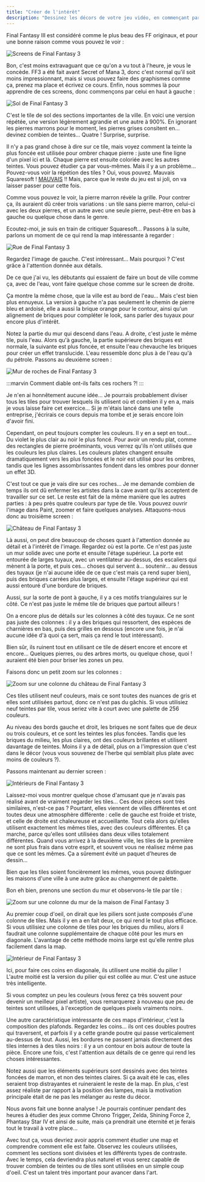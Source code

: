 ```yaml
---
title: "Créer de l'intérêt"
description: "Dessinez les décors de votre jeu vidéo, en commençant par un premier tile d'herbe, jusqu'à vous familiariser avec les textures, l'ombrage et le dithering."
---
```


Final Fantasy III est considéré comme le plus beau des FF originaux, et pour une bonne raison comme vous pouvez le voir :

![Screens de Final Fantasy 3](./ff3-quatre-screens.png)

Bon, c'est moins extravaguant que ce qu'on a vu tout à l'heure, je vous le concède. FF3 a été fait avant Secret of Mana 3, donc c'est normal qu'il soit moins impressionnant, mais si vous pouvez faire des graphismes comme ça, prenez ma place et écrivez ce cours. Enfin, nous sommes là pour apprendre de ces screens, donc commençons par celui en haut à gauche : 

![Sol de Final Fantasy 3](./ff3-sol.png)

C'est le tile de sol des sections importantes de la ville. En voici une version répétée, une version légèrement agrandie et une autre à 900%. En ignorant les pierres marrons pour le moment, les pierres grises consitent en... devinez combien de teintes... Quatre ! Surprise, surprise.

Il n'y a pas grand chose à dire sur ce tile, mais voyez comment la teinte la plus foncée est utilisée pour ombrer chaque pierre : juste une fine ligne d'un pixel ici et là. Chaque pierre est ensuite coloriée avec les autres teintes. Vous pouvez étudier ça par vous-mêmes. Mais il y a un problème... Pouvez-vous voir la répétion des tiles ? Oui, vous pouvez. Mauvais Squaresoft ! [MAUVAIS](https://www.youtube.com/watch?v=rGSVCdi4-L0) !! Mais, parce que le reste du jeu est si joli, on va laisser passer pour cette fois. 

Comme vous pouvez le voir, la pierre marron révèle la grille. Pour contrer ça, ils auraient dû créer trois variations : un tile sans pierre marron, celui-ci avec les deux pierres, et un autre avec une seule pierre, peut-être en bas à gauche ou quelque chose dans le genre. 

Ecoutez-moi, je suis en train de critiquer Squaresoft... Passons à la suite, parlons un moment de ce qui rend la map intéressante à regarder :

![Rue de Final Fantasy 3](./ff3-rue.png)

Regardez l'image de gauche. C'est intéressant... Mais pourquoi ? C'est grâce à l'attention donnée aux détails.

De ce que j'ai vu, les débutants qui essaient de faire un bout de ville comme ça, avec de l'eau, vont faire quelque chose comme sur le screen de droite.

Ça montre la même chose, que la ville est au bord de l'eau... Mais c'est bien plus ennuyeux. La version à gauche n'a pas seulement le chemin de pierre bleu et ardoisé, elle a aussi la brique orange pour le contour, ainsi qu'un alignement de briques pour compléter le look, sans parler des tuyaux pour encore plus d'intérêt.

Notez la partie du mur qui descend dans l'eau. A droite, c'est juste le même tile, puis l'eau. Alors qu'à gauche, la partie supérieure des briques est normale, la suivante est plus foncée, et ensuite l'eau chevauche les briques pour créer un effet translucide. L'eau ressemble donc plus à de l'eau qu'à du pétrole. Passons au deuxième screen : 

![Mur de roches de Final Fantasy 3](./ff3-rochers.png)

:::marvin
Comment diable ont-ils faits ces rochers ?!
:::

Je n'en ai honnêtement aucune idée... Je pourrais probablement diviser tous les tiles pour trouver lesquels ils utilisent où et combien il y en a, mais je vous laisse faire cet exercice... Si je m'étais lancé dans une telle entreprise, j'écrirais ce cours depuis ma tombe et je serais encore loin d'avoir fini.

Cependant, on peut toujours compter les couleurs. Il y en a sept en tout... Du violet le plus clair au noir le plus foncé. Pour avoir un rendu plat, comme des rectangles de pierre proéminants, vous verrez qu'ils n'ont utilisés que les couleurs les plus claires. Les couleurs plates changent ensuite dramatiquement vers les plus foncées et le noir est utilisé pour les ombres, tandis que les lignes assombrissantes fondent dans les ombres pour donner un effet 3D.

C'est tout ce que je vais dire sur ces roches... Je me demande combien de temps ils ont dû enfermer les artistes dans la cave avant qu'ils acceptent de travailler sur ce set. Le reste est fait de la même manière que les autres parties : à peu près quatre couleurs par type de tile. Vous pouvez ouvrir l'image dans Paint, zoomer et faire quelques analyses. Attaquons-nous donc au troisième screen :

![Château de Final Fantasy 3](./ff3-chateau.png)

Là aussi, on peut dire beaucoup de choses quant à l'attention donnée au détail et à l'intérêt de l'image. Regardez où est la porte. Ce n'est pas juste un mur solide avec une porte et ensuite l'étage supérieur. La porte est entourée de larges tuyaux, avec un ventilateur au-dessus, des escaliers qui mènent à la porte, et puis ces... choses qui servent à... soutenir... au dessus des tuyaux (je n'ai aucune idée de ce que c'est mais ça rend super bien), puis des briques carrées plus larges, et ensuite l'étage supérieur qui est aussi entouré d'une bordure de briques.

Aussi, sur la sorte de pont à gauche, il y a ces motifs triangulaires sur le côté. Ce n'est pas juste le même tile de briques que partout ailleurs !

On a encore plus de détails sur les colonnes à côté des tuyaux. Ce ne sont pas juste des colonnes : il y a des briques qui ressortent, des espèces de charnières en bas, puis des grilles en dessous (encore une fois, je n'ai aucune idée d'à quoi ça sert, mais ça rend le tout intéressant). 

Bien sûr, ils ruinent tout en utilisant ce tile de désert encore et encore et encore... Quelques pierres, ou des arbres morts, ou quelque chose, quoi ! auraient été bien pour briser les zones un peu.

Faisons donc un petit zoom sur les colonnes : 

![Zoom sur une colonne du château de Final Fantasy 3](./ff3-briques.png)

Ces tiles utilisent neuf couleurs, mais ce sont toutes des nuances de gris et elles sont utilisées partout, donc ce n'est pas du gâchis. Si vous utilisiez neuf teintes par tile, vous seriez vite à court avec une palette de 256 couleurs.

Au niveau des bords gauche et droit, les briques ne sont faites que de deux ou trois couleurs, et ce sont les teintes les plus foncées. Tandis que les briques du milieu, les plus claires, ont des couleurs brillantes et utilisent davantage de teintes. Moins il y a de détail, plus on a l'impression que c'est dans le décor (vous vous souvenez de l'herbe qui semblait plus plate avec moins de couleurs ?). 

Passons maintenant au dernier screen :

![Intérieurs de Final Fantasy 3](./ff3-interieurs.png)

Laissez-moi vous montrer quelque chose d'amusant que je n'avais pas réalisé avant de vraiment regarder les tiles... Ces deux pièces sont très similaires, n'est-ce pas ? Pourtant, elles viennent de villes différentes et ont toutes deux une atmosphère différente : celle de gauche est froide et triste, et celle de droite est chaleureuse et accueillante. Tout cela alors qu'elles utilisent exactement les mêmes tiles, avec des couleurs différentes. Et ça marche, parce qu'elles sont utilisées dans deux villes totalement différentes. Quand vous arrivez à la deuxième ville, les tiles de la première ne sont plus frais dans votre esprit, et souvent vous ne réalisez même pas que ce sont les mêmes. Ça a sûrement évité un paquet d'heures de dessin... 

Bien que les tiles soient foncièrement les mêmes, vous pouvez distinguer les maisons d'une ville à une autre grâce au changement de palette. 

Bon eh bien, prenons une section du mur et observons-le tile par tile : 

![Zoom sur une colonne du mur de la maison de Final Fantasy 3](./ff3-piliers.png)

Au premier coup d'oeil, on dirait que les piliers sont juste composés d'une colonne de tiles. Mais il y en a en fait deux, ce qui rend le tout plus efficace. Si vous utilisiez une colonne de tiles pour les briques du milieu, alors il faudrait une colonne supplémentaire de chaque côté pour les murs en diagonale. L'avantage de cette méthode moins large est qu'elle rentre plus facilement dans la map.

![Intérieur de Final Fantasy 3](./ff3-interieur-jaune.png)

Ici, pour faire ces coins en diagonale, ils utilisent une moitié du pilier ! L'autre moitié est la version du pilier qui est collée au mur. C'est une astuce très intelligente.

Si vous comptez un peu les couleurs (vous ferez ça très souvent pour devenir un meilleur pixel artiste), vous remarquerez à nouveau que peu de teintes sont utilisées, à l'exception de quelques pixels vraiments noirs.

Une autre caractéristique intéressante de ces maps d'intérieur, c'est la composition des plafonds. Regardez les coins... ils ont ces doubles poutres qui traversent, et parfois il y a cette grande poutre qui passe verticalement au-dessus de tout. Aussi, les bordures ne passent jamais directement des tiles internes à des tiles noirs : il y a un contour en bois autour de toute la pièce. Encore une fois, c'est l'attention aux détails de ce genre qui rend les choses intéressantes.

Notez aussi que les éléments supérieurs sont dessinés avec des teintes foncées de marron, et non des teintes claires. Si ça avait été le cas, elles seraient trop distrayantes et ruineraient le reste de la map. En plus, c'est assez réaliste par rapport à la position des lampes, mais la motivation principale était de ne pas les mélanger au reste du décor.

Nous avons fait une bonne analyse ! Je pourrais continuer pendant des heures à étudier des jeux comme Chrono Trigger, Zelda, Shining Force 2, Phantasy Star IV et ainsi de suite, mais ça prendrait une éternité et je ferais tout le travail à votre place...

Avec tout ça, vous devriez avoir appris comment étudier une map et comprendre comment elle est faite. Observez les couleurs utilisées, comment les sections sont divisées et les différents types de contraste. Avec le temps, cela devriendra plus naturel et vous serez capable de trouver combien de teintes ou de tiles sont utilisées en un simple coup d'oeil. C'est un talent très important pour avancer dans l'art.
